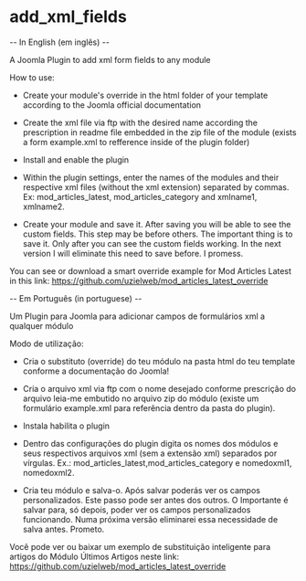 # add_xml_fields

-- In English (em inglês) --

A Joomla Plugin to add xml form fields to any module

How to use:

- Create your module's override in the html folder of your template according to the Joomla official documentation

- Create the xml file via ftp with the desired name according the prescription in readme file embedded in the zip file of the module (exists a form example.xml to refference inside of the plugin folder)

- Install and enable the plugin

- Within the plugin settings, enter the names of the modules and their respective xml files (without the xml extension) separated by commas. Ex: mod_articles_latest, mod_articles_category and xmlname1, xmlname2.

- Create your module and save it. After saving you will be able to see the custom fields. This step may be before others. The important thing is to save it. Only after you can see the custom fields working. In the next version I will eliminate this need to save before. I promess.

You can see or download a smart override example for Mod Articles Latest in this link: https://github.com/uzielweb/mod_articles_latest_override

-- Em Português (in portuguese) --

Um Plugin para Joomla para adicionar campos de formulários xml a qualquer módulo

Modo de utilização:

- Cria o substituto (override) do teu módulo na pasta html do teu template conforme a documentação do Joomla!

- Cria o arquivo xml via ftp com o nome desejado conforme prescrição do arquivo leia-me embutido no arquivo zip do módulo (existe um formulário example.xml para referência dentro da pasta do plugin). 

- Instala habilita o plugin

- Dentro das configurações do plugin digita os nomes dos módulos e seus respectivos arquivos xml (sem a extensão xml) separados por vírgulas. Ex.: mod_articles_latest,mod_articles_category e nomedoxml1, nomedoxml2.

- Cria teu módulo e salva-o. Após salvar poderás ver os campos personalizados. Este passo pode ser antes dos outros. O Importante é salvar para, só depois, poder ver os campos personalizados funcionando. Numa próxima versão eliminarei essa necessidade de salva antes. Prometo.

Você pode ver ou baixar um exemplo de substituição inteligente para artigos do Módulo Últimos Artigos neste link: https://github.com/uzielweb/mod_articles_latest_override
